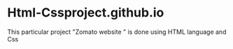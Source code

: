 # Html-Cssproject.github.io
This particular project "Zomato website "  is done using HTML language and Css 
